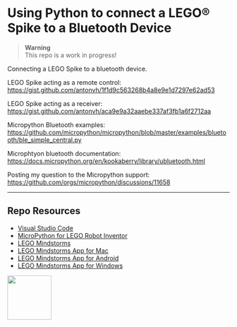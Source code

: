 # Using Python to connect a LEGO® Spike to a Bluetooth Device

> **Warning**  
> This repo is a work in progress!

Connecting a LEGO Spike to a bluetooth device.

LEGO Spike acting as a remote control:
https://gist.github.com/antonvh/1f1d9c563268b4a8e9e1d7297e62ad53

LEGO Spike acting as a receiver:
https://gist.github.com/antonvh/aca9e9a32aaebe337af3fb1a6f2712aa

Micropython Bluetooth examples:
https://github.com/micropython/micropython/blob/master/examples/bluetooth/ble_simple_central.py

Microphtyon bluetooth documentation:
https://docs.micropython.org/en/kookaberry/library/ubluetooth.html

Posting my question to the Micropython support:
https://github.com/orgs/micropython/discussions/11658

***

## Repo Resources

* [Visual Studio Code](https://code.visualstudio.com/)
* [MicroPython for LEGO Robot Inventor](https://www.lego.com/en-ca/themes/mindstorms/downloads)
* [LEGO Mindstorms](https://www.lego.com/en-ca/themes/mindstorms)
* [LEGO Mindstorms App for Mac](https://apps.apple.com/us/app/lego-mindstorms-inventor/id1515448947)
* [LEGO Mindstorms App for Android](https://play.google.com/store/apps/details?id=com.lego.retail.mindstorms)
* [LEGO Mindstorms App for Windows](https://www.microsoft.com/store/apps/9N7GN3KC2GK6)

<a href="https://codeadam.ca">
<img src="https://codeadam.ca/images/code-block.png" width="100">
</a>

